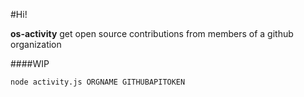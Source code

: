 #Hi!

**os-activity** get open source contributions from members of a github organization

####WIP

`node activity.js ORGNAME GITHUBAPITOKEN`
